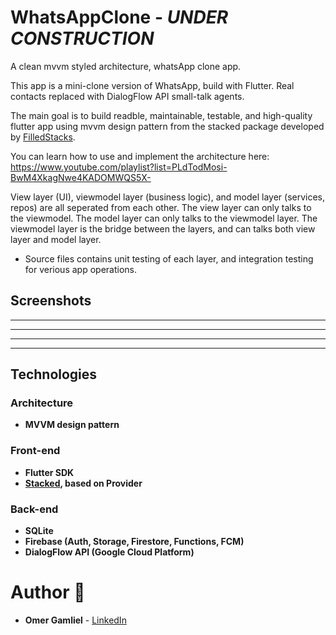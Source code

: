 # WhatsAppClone - _UNDER CONSTRUCTION_

A clean mvvm styled architecture, whatsApp clone app.

This app is a mini-clone version of WhatsApp, build with Flutter. Real contacts replaced with DialogFlow API small-talk agents.

The main goal is to build readble, maintainable, testable, and high-quality flutter app using mvvm design pattern from the stacked package developed by [FilledStacks](https://www.filledstacks.com/).

You can learn how to use and implement the architecture here: https://www.youtube.com/playlist?list=PLdTodMosi-BwM4XkagNwe4KADOMWQS5X-

View layer (UI), viewmodel layer (business logic), and model layer (services, repos) are all seperated from each other. The view layer can only talks to the viewmodel. The model layer can only talks to the viewmodel layer. The viewmodel layer is the bridge between the layers, and can talks both view layer and model layer.

- Source files contains unit testing of each layer, and integration testing for verious app operations. 


## Screenshots

-------------------
-------------------
-------------------
-------------------

## Technologies
 
### Architecture
- **MVVM design pattern**

### Front-end
- **Flutter SDK**
- **[Stacked](https://pub.dev/packages/stacked), based on Provider** 

### Back-end
- **SQLite**
- **Firebase (Auth, Storage, Firestore, Functions, FCM)**
- **DialogFlow API (Google Cloud Platform)**

# Author 🙋

-   **Omer Gamliel** - [LinkedIn](https://www.linkedin.com/in/omer-gamliel-6a813a188/)

